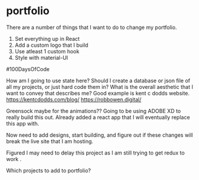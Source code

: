 # portfolio

There are a number of things that I want to do to change my portfolio.

1. Set everything up in React
2. Add a custom logo that I build
3. Use atleast 1 custom hook
4. Style with material-UI

#100DaysOfCode

How am I going to use state here?
Should I create a database or json file of all my projects, or just hard code them in?
What is the overall aesthetic that I want to convey that describes me?
Good example is kent c dodds website.
https://kentcdodds.com/blog/
https://robbowen.digital/

Greensock maybe for the animations??
Going to be using ADOBE XD to really build this out. Already added a react app that I will eventually replace this app with.

Now need to add designs, start building, and figure out if these changes will break the live site that I am hosting.

Figured I may need to delay this project as I am still trying to get redux to work .

Which projects to add to portfolio?
